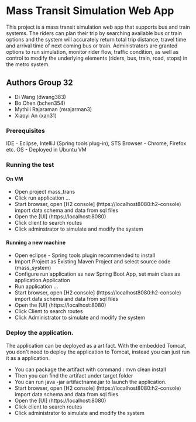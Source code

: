 # Mass Transit Simulation Web App

This project is a mass transit simulation web app that supports bus and train systems. The riders can plan their trip by searching available bus or train options and the system will accurately return total trip distance, travel time and arrival time of next coming bus or train. Administrators are granted options to run simulation, monitor rider flow, traffic condition, as well as control to modify the underlying elements (riders, bus, train, road, stops) in the metro system. 


## Authors Group 32

- Di Wang (dwang383)
- Bo Chen (bchen354)
- Mythili Rajaraman (mrajarman3)
- Xiaoyi An (xan31)

### Prerequisites

IDE - Eclipse, IntelliJ (Spring tools plug-in), STS
Browser - Chrome, Firefox etc.
OS - Deployed in Ubuntu VM

### Running the test

#### On VM 
- Open project mass_trans 
- Click run application ...
- Start browser, open [H2 console] (https://localhost8080:h2-console) import data schema and data from sql files
- Open the [UI] (https://localhost:8080)
- Click client to search routes
- Click adminstrator to simulate and modify the system 

#### Running a new machine
- Open eclipse - Spring tools plugin recommended to install
- Import Project as Existing Maven Project and select source code (mass_system) 
- Configure run application as new Spring Boot App, set main class as application.Application
- Run application ...
- Start browser, open [H2 console] (https://localhost8080:h2-console) import data schema and data from sql files
- Open the [UI] (https://localhost:8080)
- Click Client to search routes
- Click Administrator to simulate and modify the system 

### Deploy the application.
The application can be deployed as a artifact. With the embedded Tomcat, you don't need to deploy the application to Tomcat, instead you can just run it as a application.
- You can package the artifact with command : mvn clean install
- Then you can find the artifact under target folder
- You can run java -jar artifactname.jar to launch the application.
- Start browser, open [H2 console] (https://localhost8080:h2-console) import data schema and data from sql files
- Open the [UI] (https://localhost:8080)
- Click client to search routes
- Click administrator to simulate and modify the system


